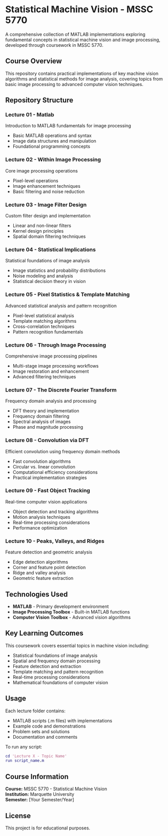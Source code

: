 # Statistical Machine Vision - MSSC 5770

A comprehensive collection of MATLAB implementations exploring fundamental concepts in statistical machine vision and image processing, developed through coursework in MSSC 5770.

## Course Overview

This repository contains practical implementations of key machine vision algorithms and statistical methods for image analysis, covering topics from basic image processing to advanced computer vision techniques.

## Repository Structure

### **Lecture 01 - Matlab**
Introduction to MATLAB fundamentals for image processing
- Basic MATLAB operations and syntax
- Image data structures and manipulation
- Foundational programming concepts

### **Lecture 02 - Within Image Processing** 
Core image processing operations
- Pixel-level operations
- Image enhancement techniques
- Basic filtering and noise reduction

### **Lecture 03 - Image Filter Design**
Custom filter design and implementation
- Linear and non-linear filters  
- Kernel design principles
- Spatial domain filtering techniques

### **Lecture 04 - Statistical Implications**
Statistical foundations of image analysis
- Image statistics and probability distributions
- Noise modeling and analysis
- Statistical decision theory in vision

### **Lecture 05 - Pixel Statistics & Template Matching**
Advanced statistical analysis and pattern recognition
- Pixel-level statistical analysis
- Template matching algorithms
- Cross-correlation techniques
- Pattern recognition fundamentals

### **Lecture 06 - Through Image Processing**
Comprehensive image processing pipelines
- Multi-stage image processing workflows
- Image restoration and enhancement
- Advanced filtering techniques

### **Lecture 07 - The Discrete Fourier Transform**
Frequency domain analysis and processing
- DFT theory and implementation
- Frequency domain filtering
- Spectral analysis of images
- Phase and magnitude processing

### **Lecture 08 - Convolution via DFT**
Efficient convolution using frequency domain methods
- Fast convolution algorithms
- Circular vs. linear convolution
- Computational efficiency considerations
- Practical implementation strategies

### **Lecture 09 - Fast Object Tracking**
Real-time computer vision applications
- Object detection and tracking algorithms
- Motion analysis techniques
- Real-time processing considerations
- Performance optimization

### **Lecture 10 - Peaks, Valleys, and Ridges**
Feature detection and geometric analysis
- Edge detection algorithms
- Corner and feature point detection
- Ridge and valley analysis
- Geometric feature extraction

## Technologies Used

- **MATLAB** - Primary development environment
- **Image Processing Toolbox** - Built-in MATLAB functions
- **Computer Vision Toolbox** - Advanced vision algorithms

## Key Learning Outcomes

This coursework covers essential topics in machine vision including:

- Statistical foundations of image analysis
- Spatial and frequency domain processing
- Feature detection and extraction
- Template matching and pattern recognition
- Real-time processing considerations
- Mathematical foundations of computer vision

## Usage

Each lecture folder contains:
- MATLAB scripts (.m files) with implementations
- Example code and demonstrations
- Problem sets and solutions
- Documentation and comments

To run any script:
```matlab
cd 'Lecture X - Topic Name'
run script_name.m
```

## Course Information

**Course:** MSSC 5770 - Statistical Machine Vision  
**Institution:** Marquette University  
**Semester:** [Your Semester/Year]

## License

This project is for educational purposes.
